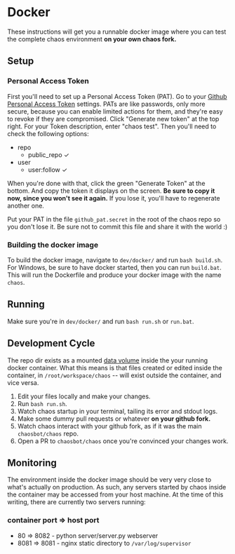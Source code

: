 # Docker

These instructions will get you a runnable docker image where you can test the
complete chaos environment **on your own chaos fork.**

## Setup

### Personal Access Token

First you'll need to set up a Personal Access Token (PAT).  Go to your [Github
Personal Access Token](https://github.com/settings/tokens) settings. PATs are
like passwords, only more secure, because you can enable limited actions for
them, and they're easy to revoke if they are compromised.  Click "Generate new
token" at the top right.  For your Token description, enter "chaos test".  Then
you'll need to check the following options:

* repo
  * public\_repo ✓
* user
  * user:follow ✓

When you're done with that, click the green "Generate Token" at the bottom.  And
copy the token it displays on the screen.  **Be sure to copy it now, since you
won't see it again.**  If you lose it, you'll have to regenerate another one.

Put your PAT in the file `github_pat.secret` in the root of the chaos repo so
you don't lose it.  Be sure not to commit this file and share it with the world
:)

### Building the docker image

To build the docker image, navigate to `dev/docker/` and run `bash build.sh`.
For Windows, be sure to have docker started, then you can run `build.bat`.
This will run the Dockerfile and produce your docker image with the name
`chaos`.

## Running

Make sure you're in `dev/docker/` and run `bash run.sh` or `run.bat`.

## Development Cycle

The repo dir exists as a mounted [data
volume](https://docs.docker.com/engine/tutorials/dockervolumes/#data-volumes)
inside the your running docker container.  What this means is that files created
or edited inside the container, in `/root/workspace/chaos` -- will exist
outside the container, and vice versa.

1. Edit your files locally and make your changes.
2. Run `bash run.sh`.
3. Watch chaos startup in your terminal, tailing its error and stdout logs.
4. Make some dummy pull requests or whatever **on your github fork.**
5. Watch chaos interact with your github fork, as if it was the main
   `chaosbot/chaos` repo.
6. Open a PR to `chaosbot/chaos` once you're convinced your changes work.

## Monitoring

The environment inside the docker image should be very very close to what's
actually on production.  As such, any servers started by chaos inside the
container may be accessed from your host machine.  At the time of this writing,
there are currently two servers running:

### container port => host port
* 80 => 8082 - python server/server.py webserver
* 8081 => 8081 - nginx static directory to `/var/log/supervisor`
